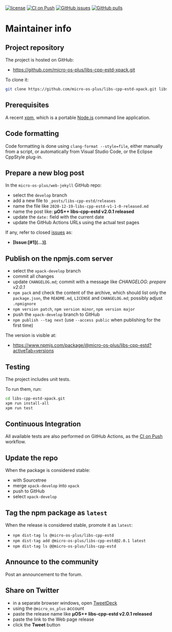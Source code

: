 [![license](https://img.shields.io/github/license/micro-os-plus/libs-cpp-estd-xpack)](https://github.com/micro-os-plus/libs-cpp-estd-xpack/blob/xpack/LICENSE)
[![CI on Push](https://github.com/micro-os-plus/libs-cpp-estd-xpack/workflows/CI%20on%20Push/badge.svg)](https://github.com/micro-os-plus/libs-cpp-estd-xpack/actions?query=workflow%3A%22CI+on+Push%22)
[![GitHub issues](https://img.shields.io/github/issues/micro-os-plus/libs-cpp-estd-xpack.svg)](https://github.com/micro-os-plus/libs-cpp-estd-xpack/issues)
[![GitHub pulls](https://img.shields.io/github/issues-pr/micro-os-plus/libs-cpp-estd-xpack.svg)](https://github.com/micro-os-plus/libs-cpp-estd-xpack/pulls)

# Maintainer info

## Project repository

The project is hosted on GitHub:

- https://github.com/micro-os-plus/libs-cpp-estd-xpack.git

To clone it:

```sh
git clone https://github.com/micro-os-plus/libs-cpp-estd-xpack.git libs-cpp-estd-xpack.git
```

## Prerequisites

A recent [xpm](https://xpack.github.io/xpm/), which is a portable
[Node.js](https://nodejs.org/) command line application.

## Code formatting

Code formatting is done using `clang-format --style=file`, either manually
from a script, or automatically from Visual Studio Code, or the Eclipse
CppStyle plug-in.

## Prepare a new blog post

In the `micro-os-plus/web-jekyll` GitHub repo:

- select the `develop` branch
- add a new file to `_posts/libs-cpp-estd/releases`
- name the file like `2020-12-19-libs-cpp-estd-v1-1-0-released.md`
- name the post like: **µOS++ libs-cpp-estd v2.0.1 released**
- update the `date:` field with the current date
- update the GitHub Actions URLs using the actual test pages

If any, refer to closed
[issues](https://github.com/micro-os-plus/libs-cpp-estd/issues)
as:

- **[Issue:\[#1\]\(...\)]**.

## Publish on the npmjs.com server

- select the `xpack-develop` branch
- commit all changes
- update `CHANGELOG.md`; commit with a message like _CHANGELOG: prepare v2.0.1_
- `npm pack` and check the content of the archive, which should list
  only the `package.json`, the `README.md`, `LICENSE` and `CHANGELOG.md`;
  possibly adjust `.npmignore`
- `npm version patch`, `npm version minor`, `npm version major`
- push the `xpack-develop` branch to GitHub
- `npm publish --tag next` (use `--access public` when publishing for
  the first time)

The version is visible at:

- https://www.npmjs.com/package/@micro-os-plus/libs-cpp-estd?activeTab=versions

## Testing

The project includes unit tests.

To run them, run:

```sh
cd libs-cpp-estd-xpack.git
xpm run install-all
xpm run test
```

## Continuous Integration

All available tests are also performed on GitHub Actions, as the
[CI on Push](https://github.com/micro-os-plus/libs-cpp-estd-xpack/actions?query=workflow%3A%22CI+on+Push%22)
workflow.

## Update the repo

When the package is considered stable:

- with Sourcetree
- merge `xpack-develop` into `xpack`
- push to GitHub
- select `xpack-develop`

## Tag the npm package as `latest`

When the release is considered stable, promote it as `latest`:

- `npm dist-tag ls @micro-os-plus/libs-cpp-estd`
- `npm dist-tag add @micro-os-plus/libs-cpp-estd@2.0.1 latest`
- `npm dist-tag ls @@micro-os-plus/libs-cpp-estd`

## Announce to the community

Post an announcement to the forum.

## Share on Twitter

- in a separate browser windows, open [TweetDeck](https://tweetdeck.twitter.com/)
- using the `@micro_os_plus` account
- paste the release name like **µOS++ libs-cpp-estd v2.0.1 released**
- paste the link to the Web page release
- click the **Tweet** button
